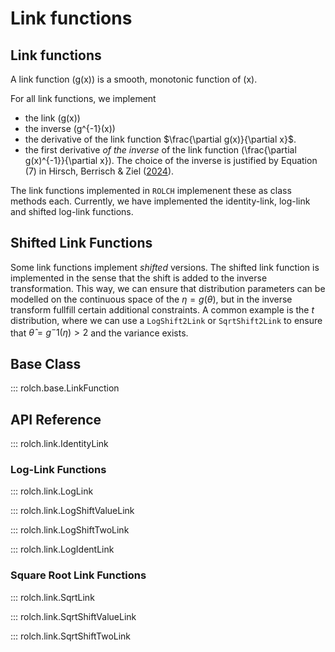 # Link functions 

## Link functions 

A link function \(g(x)\) is a smooth, monotonic function of \(x\). 

For all link functions, we implement 

- the link \(g(x)\)
- the inverse \(g^{-1}(x)\)
- the derivative of the link function $\frac{\partial g(x)}{\partial x}$.
- the first derivative _of the inverse_ of the link function \(\frac{\partial g(x)^{-1}}{\partial x}\). The choice of the inverse is justified by Equation (7) in Hirsch, Berrisch & Ziel ([2024](https://github.com/simon-hirsch/rolch/blob/main/paper.pdf)). 

The link functions implemented in `ROLCH` implemenent these as class methods each. Currently, we have implemented the identity-link, log-link and  shifted log-link functions.

## Shifted Link Functions

Some link functions implement _shifted_ versions. The shifted link function is implemented in the sense that the shift is added to the inverse transformation. This way, we can ensure that distribution parameters can be modelled on the continuous space of the $\eta = g(\theta)$, but in the inverse transform fullfill certain additional constraints. A common example is the $t$ distribution, where we can use a `LogShift2Link` or `SqrtShift2Link` to ensure that $\hat{\theta} = g^-1(\eta) > 2$ and the variance exists.

## Base Class

::: rolch.base.LinkFunction

## API Reference

::: rolch.link.IdentityLink

### Log-Link Functions

::: rolch.link.LogLink

::: rolch.link.LogShiftValueLink

::: rolch.link.LogShiftTwoLink

::: rolch.link.LogIdentLink

### Square Root Link Functions

::: rolch.link.SqrtLink

::: rolch.link.SqrtShiftValueLink

::: rolch.link.SqrtShiftTwoLink